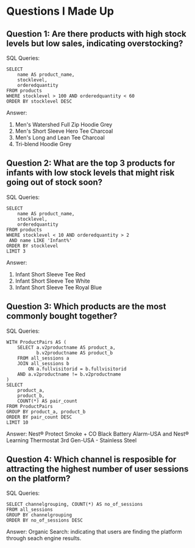 # Questions I Made Up

## Question 1: Are there products with high stock levels but low sales, indicating overstocking? 

SQL Queries: 
```
SELECT 
	name AS product_name,
	stocklevel,
	orderedquantity
FROM products
WHERE stocklevel > 100 AND orderedquantity < 60
ORDER BY stocklevel DESC
```

Answer: 
1) Men's Watershed Full Zip Hoodie Grey
2) Men's Short Sleeve Hero Tee Charcoal
3) Men's Long and Lean Tee Charcoal
4) Tri-blend Hoodie Grey



## Question 2: What are the top 3 products for infants with low stock levels that might risk going out of stock soon?​

SQL Queries:
```
SELECT 
	name AS product_name,
	stocklevel,
	orderedquantity
FROM products
WHERE stocklevel < 10 AND orderedquantity > 2
 AND name LIKE 'Infant%'
ORDER BY stocklevel 
LIMIT 3
```

Answer: 
1) Infant Short Sleeve Tee Red
2) Infant Short Sleeve Tee White
3) Infant Short Sleeve Tee Royal Blue


## Question 3: Which products are the most commonly bought together?

SQL Queries: 
```
WITH ProductPairs AS (
	SELECT a.v2productname AS product_a,
	  	   b.v2productname AS product_b
	FROM all_sessions a
	JOIN all_sessions b
		ON a.fullvisitorid = b.fullvisitorid
	AND a.v2productname != b.v2productname
)
SELECT 
	product_a,
	product_b,
	COUNT(*) AS pair_count
FROM ProductPairs
GROUP BY product_a, product_b
ORDER BY pair_count DESC
LIMIT 10
```
Answer: 
Nest® Protect Smoke + CO Black Battery Alarm-USA and Nest® Learning Thermostat 3rd Gen-USA - Stainless Steel
	
 	

## Question 4: Which channel is resposible for attracting the highest number of user sessions on the platform?

SQL Queries: 
```
SELECT channelgrouping, COUNT(*) AS no_of_sessions
FROM all_sessions
GROUP BY channelgrouping
ORDER BY no_of_sessions DESC
```
Answer:
Organic Search: indicating that users are finding the platform through seach engine results.
